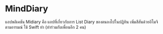 # MindDiary
แอปพลิเคชัน Midiary คือ แอปที่เกี่ยวกับการ List Diary ของตนลงไปในปฏิทิน เพิ่มสีสันด้วยอิโมจิตามอารมณ์ ใช้ Swift ทำ (ทำร่วมกับเพื่อนอีก 2 คน)
